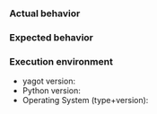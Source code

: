 ### Actual behavior


### Expected behavior


### Execution environment

* yagot version:
* Python version:
* Operating System (type+version):
